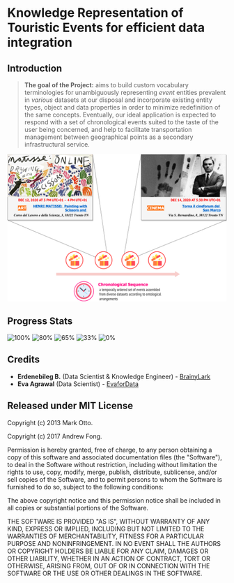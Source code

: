 # Knowledge Representation of Touristic Events for efficient data integration

## Introduction

>__The goal of the Project:__ aims to build custom vocabulary terminologies for unambiguously representing _event_ entities prevalent in _various_ datasets at our disposal and incorporate existing entity types, object and data properties in order to minimize redefinition of the same concepts. Eventually, our ideal application is expected to respond with a set of chronological events suited to the taste of the user being concerned, and help to facilitate transportation management between geographical points as a secondary infrastructural service.

![Oversimplified version of the final application!](init_overview.png)

## Progress Stats

![100%](https://progress-bar.dev/100/?title=Scope_and_Definition_Phase)
![80%](https://progress-bar.dev/80/?title=Inception_Phase)
![65%](https://progress-bar.dev/90/?title=Informal_Modeling_Phase)
![33%](https://progress-bar.dev/33/?title=Formalization_Phase)
![0%](https://progress-bar.dev/0/?title=Data_Integration_&_Finalization_Phase)

## Credits

* **Erdenebileg B.** (Data Scientist & Knowledge Engineer) - [BrainyLark](http://github.com/BrainyLark)
* **Eva Agrawal** (Data Scientist) - [EvaforData](https://github.com/EvaforData)

## Released under MIT License

Copyright (c) 2013 Mark Otto.

Copyright (c) 2017 Andrew Fong.

Permission is hereby granted, free of charge, to any person obtaining a copy of this software and associated documentation files (the "Software"), to deal in the Software without restriction, including without limitation the rights to use, copy, modify, merge, publish, distribute, sublicense, and/or sell copies of the Software, and to permit persons to whom the Software is furnished to do so, subject to the following conditions:

The above copyright notice and this permission notice shall be included in all copies or substantial portions of the Software.

THE SOFTWARE IS PROVIDED "AS IS", WITHOUT WARRANTY OF ANY KIND, EXPRESS OR IMPLIED, INCLUDING BUT NOT LIMITED TO THE WARRANTIES OF MERCHANTABILITY, FITNESS FOR A PARTICULAR PURPOSE AND NONINFRINGEMENT. IN NO EVENT SHALL THE AUTHORS OR COPYRIGHT HOLDERS BE LIABLE FOR ANY CLAIM, DAMAGES OR OTHER LIABILITY, WHETHER IN AN ACTION OF CONTRACT, TORT OR OTHERWISE, ARISING FROM, OUT OF OR IN CONNECTION WITH THE SOFTWARE OR THE USE OR OTHER DEALINGS IN THE SOFTWARE.